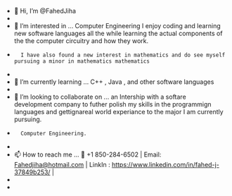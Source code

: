 - 👋 Hi, I’m @FahedJiha
-
-  👀 I’m interested in ... Computer Engineering I enjoy coding and learning new software languages all the while learning the actual components of the the computer circuitry and how they work. 
-       I have also found a new interest in mathematics and do see myself  pursuing a minor in mathematics mathematics
-
-  🌱 I’m currently learning ... C++ , Java , and other software languages 
-
-  💞️ I’m looking to collaborate on ... an Intership with a softare development company to futher polish my skills in the programmign languages and gettignareal world experiance to the major I am currently pursuing.
-       Computer Engineering. 
-  
- 📫 How to reach me ... 📱 +1 850-284-6502 | Email: Fahedjiha@hotmail.com | LinkIn : https://www.linkedin.com/in/fahed-j-37849b253/ |
- 
- 

<!---
FahedJiha/FahedJiha is a ✨ special ✨ repository because its `README.md` (this file) appears on your GitHub profile.
You can click the Preview link to take a look at your changes.
--->
